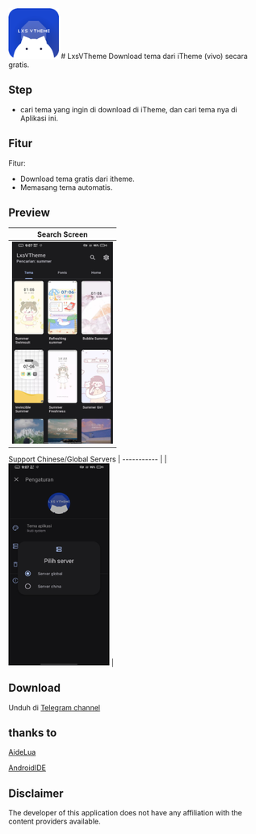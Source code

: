 <img src="images/logo.png" width="100" height="100" />
# LxsVTheme
Download tema dari iTheme (vivo) secara gratis.

## Step
- cari tema yang ingin di download di iTheme, dan cari tema nya di Aplikasi ini.

## Fitur
Fitur:
* Download tema gratis dari itheme.
* Memasang tema automatis.

## Preview
| Search Screen |
| ----------- |
| <img src="images/Screenshot_20220122_210730.jpg" width="200" height="400" alt="Home Screen" /> | 

Support Chinese/Global Servers
| ----------- |
| <img src="images/Screenshot_20220122_210748.jpg" width="200" height="400" alt="Settings" /> |


## Download
Unduh di [Telegram channel](https://t.me/vivothemelx49)


## thanks to
[AideLua](https://gitee.com/Jesse205/AideLua)

[AndroidIDE](https://github.com/itsaky/AndroidIDE)


## Disclaimer
The developer of this application does not have any affiliation with the content providers available.

